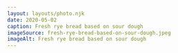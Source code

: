 ```yaml
---
layout: layouts/photo.njk
date: 2020-05-02
caption: Fresh rye bread based on sour dough
imageSource: fresh-rye-bread-based-on-sour-dough.jpeg
imageAlt: Fresh rye bread based on sour dough
---
```

